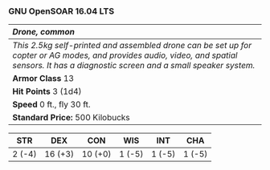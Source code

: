 ### GNU OpenSOAR 16.04 LTS
| _Drone, common_ | 
|:-------------|
| _This 2.5kg self-printed and assembled drone can be set up for copter or AG modes, and provides audio, video, and spatial sensors.  It has a diagnostic screen and a small speaker system._ | 
| **Armor Class** 13 |
| **Hit Points** 3 (1d4) |
| **Speed** 0 ft., fly 30 ft.|
| **Standard Price:** 500 Kilobucks |
<table class="abilities">
  <thead><tr><th>STR</th><th>DEX</th><th>CON</th><th>WIS</th><th>INT</th> <th>CHA</th>
    </tr>
  </thead>
  <tbody>
    <tr>
      <td>2 (-4)</td>
      <td>16 (+3)</td>
      <td>10 (+0)</td>
      <td>1 (-5)</td>
      <td>1 (-5)</td>
      <td>1 (-5)</td>
    </tr>
  </tbody>
</table>